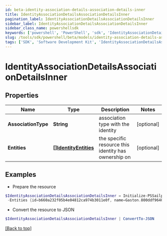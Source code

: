 ```yaml
---
id: beta-identity-association-details-association-details-inner
title: IdentityAssociationDetailsAssociationDetailsInner
pagination_label: IdentityAssociationDetailsAssociationDetailsInner
sidebar_label: IdentityAssociationDetailsAssociationDetailsInner
sidebar_class_name: powershellsdk
keywords: ['powershell', 'PowerShell', 'sdk', 'IdentityAssociationDetailsAssociationDetailsInner', 'BetaIdentityAssociationDetailsAssociationDetailsInner'] 
slug: /tools/sdk/powershell/beta/models/identity-association-details-association-details-inner
tags: ['SDK', 'Software Development Kit', 'IdentityAssociationDetailsAssociationDetailsInner', 'BetaIdentityAssociationDetailsAssociationDetailsInner']
---
```



# IdentityAssociationDetailsAssociationDetailsInner

## Properties

Name | Type | Description | Notes
------------ | ------------- | ------------- | -------------
**AssociationType** | **String** | association type with the identity | [optional] 
**Entities** | [**[]IdentityEntities**](identity-entities) | the specific resource this identity has ownership on | [optional] 

## Examples

- Prepare the resource
```powershell
$IdentityAssociationDetailsAssociationDetailsInner = Initialize-PSSailpoint.BetaIdentityAssociationDetailsAssociationDetailsInner  -AssociationType CAMPAIGN_OWNER `
 -Entities {id=b660a232f05b4e04812ca974b3011e0f, name=Gaston.800ddf9640a, type=CAMPAIGN_CAMPAIGNER}
```

- Convert the resource to JSON
```powershell
$IdentityAssociationDetailsAssociationDetailsInner | ConvertTo-JSON
```


[[Back to top]](#) 

